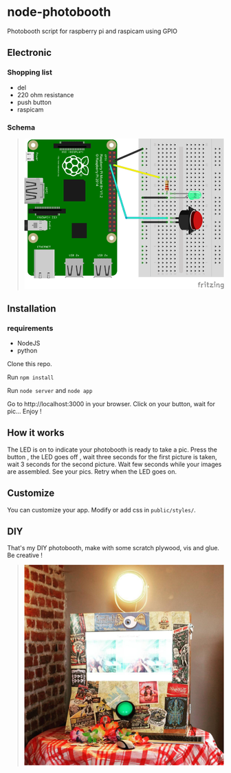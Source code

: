 # node-photobooth
Photobooth script for raspberry pi and raspicam using GPIO


## Electronic
### Shopping list
* del
* 220 ohm resistance
* push button
* raspicam

### Schema
>![alt text](docs/images/raspiphotobooth_bb.png "Electronic Schema")


## Installation
### requirements
* NodeJS
* python

Clone this repo.

Run ```npm install```

Run ```node server``` and ```node app```

Go to http://localhost:3000 in your browser.
Click on your button, wait for pic...
Enjoy !

## How it works
The LED is on to indicate your photobooth is ready to take a pic.
Press the button , the LED goes off , wait three seconds for the first picture is taken, wait 3 seconds for the second picture.
Wait few seconds while your images are assembled.
See your pics.
Retry when the LED goes on.

## Customize
You can customize your app.
Modify or add css in ```public/styles/```.


## DIY
That's my DIY photobooth, make with some scratch plywood, vis and glue. Be creative !
>![alt text](docs/images/final_photobooth.jpg "Final DIY photobooth")
